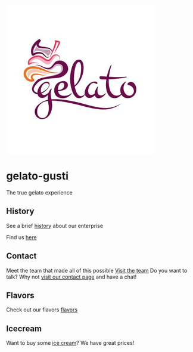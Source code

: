 ![Logo gelato-gusti](./Photos/gelato_logo.jpg)

# gelato-gusti

The true gelato experience

## History

See a brief [history](history.md) about our enterprise

Find us [here](./location.md)

## Contact

Meet the team that made all of this possible [Visit the team](team-page.md)
Do you want to talk? Why not [visit our contact page](ContactPage.md) and have a chat!

## Flavors

Check out our flavors [flavors](./flavors.md)

## Icecream

Want to buy some [ice cream](pricing.md)? We have great prices!

